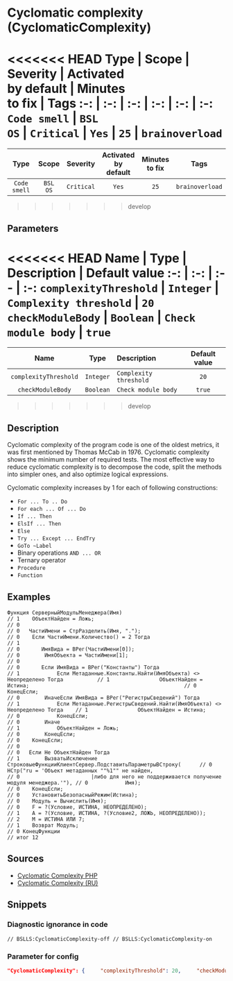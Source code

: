 # Cyclomatic complexity (CyclomaticComplexity)

<<<<<<< HEAD
Type | Scope | Severity | Activated<br>by default | Minutes<br>to fix | Tags
:-: | :-: | :-: | :-: | :-: | :-:
`Code smell` | `BSL`<br>`OS` | `Critical` | `Yes` | `25` | `brainoverload`
=======
 Type | Scope | Severity | Activated<br>by default | Minutes<br>to fix | Tags 
 :-: | :-: | :-: | :-: | :-: | :-: 
 `Code smell` | `BSL`<br>`OS` | `Critical` | `Yes` | `25` | `brainoverload` 
>>>>>>> develop

## Parameters

<<<<<<< HEAD
Name | Type | Description | Default value
:-: | :-: | :-- | :-:
`complexityThreshold` | `Integer` | `Complexity threshold` | `20`
`checkModuleBody` | `Boolean` | `Check module body` | `true`
=======
 Name | Type | Description | Default value 
 :-: | :-: | :-- | :-: 
 `complexityThreshold` | `Integer` | ```Complexity threshold``` | ```20``` 
 `checkModuleBody` | `Boolean` | ```Check module body``` | ```true``` 
>>>>>>> develop

<!-- Блоки выше заполняются автоматически, не трогать -->

## Description

<!-- Описание диагностики заполняется вручную. Необходимо понятным языком описать смысл и схему работу -->

Cyclomatic complexity of the program code is one of the oldest metrics, it was first mentioned by Thomas McCab in 1976. Cyclomatic complexity shows the minimum number of required tests. The most effective way to reduce cyclomatic complexity is to decompose the code, split the methods into simpler ones, and also optimize logical expressions.

Cyclomatic complexity increases by 1 for each of following constructions:

- `For ... To .. Do`
- `For each ... Of ... Do`
- `If ... Then`
- `ElsIf ... Then`
- `Else`
- `Try ... Except ... EndTry`
- `GoTo ~Label`
- Binary operations `AND ... OR`
- Ternary operator
- `Procedure`
- `Function`

## Examples

<!-- В данном разделе приводятся примеры, на которые диагностика срабатывает, а также можно привести пример, как можно исправить ситуацию -->

```bsl
Функция СерверныйМодульМенеджера(Имя)                                                   // 1 	ОбъектНайден = Ложь;                                                                // 0                                                                                         // 0 	ЧастиИмени = СтрРазделить(Имя, ".");                                                // 0 	Если ЧастиИмени.Количество() = 2 Тогда                                              // 1                                                                                         // 0 		ИмяВида = ВРег(ЧастиИмени[0]);                                                  // 0 		ИмяОбъекта = ЧастиИмени[1];                                                     // 0                                                                                         // 0 		Если ИмяВида = ВРег("Константы") Тогда                                          // 1 			Если Метаданные.Константы.Найти(ИмяОбъекта) <> Неопределено Тогда           // 1 				ОбъектНайден = Истина;                                                  // 0 			КонецЕсли;                                                                  // 0 		ИначеЕсли ИмяВида = ВРег("РегистрыСведений") Тогда                              // 1 			Если Метаданные.РегистрыСведений.Найти(ИмяОбъекта) <> Неопределено Тогда    // 1 				ОбъектНайден = Истина;                                                  // 0 			КонецЕсли;                                                                  // 0 		Иначе                                                                           // 1 			ОбъектНайден = Ложь;                                                        // 0 		КонецЕсли;                                                                      // 0 	КонецЕсли;                                                                          // 0                                                                                         // 0 	Если Не ОбъектНайден Тогда                                                          // 1 		ВызватьИсключение СтроковыеФункцииКлиентСервер.ПодставитьПараметрыВСтроку(      // 0 			НСтр("ru = 'Объект метаданных ""%1"" не найден,                             // 0 			           |либо для него не поддерживается получение модуля менеджера.'"), // 0 			Имя);                                                                       // 0 	КонецЕсли;                                                                          // 0 	УстановитьБезопасныйРежим(Истина);                                                  // 0 	Модуль = Вычислить(Имя);                                                            // 0 	F = ?(Условие, ИСТИНА, НЕОПРЕДЕЛЕНО);                                               // 1 	А = ?(Условие, ИСТИНА, ?(Условие2, ЛОЖЬ, НЕОПРЕДЕЛЕНО));                            // 2 	M = ИСТИНА ИЛИ 7;                                                                   // 1 	Возврат Модуль;                                                                     // 0 КонецФункции                                                                            // итог 12
```

## Sources

<!-- Необходимо указывать ссылки на все источники, из которых почерпнута информация для создания диагностики -->

- [Cyclomatic Complexity PHP](https://pdepend.org/documentation/software-metrics/cyclomatic-complexity.html)
- [Cyclomatic Complexity (RU)](https://ru.wikipedia.org/wiki/%D0%A6%D0%B8%D0%BA%D0%BB%D0%BE%D0%BC%D0%B0%D1%82%D0%B8%D1%87%D0%B5%D1%81%D0%BA%D0%B0%D1%8F_%D1%81%D0%BB%D0%BE%D0%B6%D0%BD%D0%BE%D1%81%D1%82%D1%8C)

## Snippets

<!-- Блоки ниже заполняются автоматически, не трогать -->

### Diagnostic ignorance in code

```bsl
// BSLLS:CyclomaticComplexity-off // BSLLS:CyclomaticComplexity-on
```

### Parameter for config

```json
"CyclomaticComplexity": {     "complexityThreshold": 20,     "checkModuleBody": true }
```

